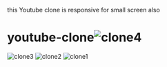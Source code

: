 this Youtube clone is responsive for small screen also
# youtube-clone![clone4](https://github.com/Filmon12345/youtube-clone/assets/105017499/be1ac75c-abdc-4235-b584-260728d862e9)
![clone3](https://github.com/Filmon12345/youtube-clone/assets/105017499/84035064-be95-4d00-8683-236c5393e1c9)
![clone2](https://github.com/Filmon12345/youtube-clone/assets/105017499/421fdbef-9aea-46f4-ac07-9ffd4d352098)
![clone1](https://github.com/Filmon12345/youtube-clone/assets/105017499/4966c059-0cd5-4e40-9632-bcf5ee2336cd)

